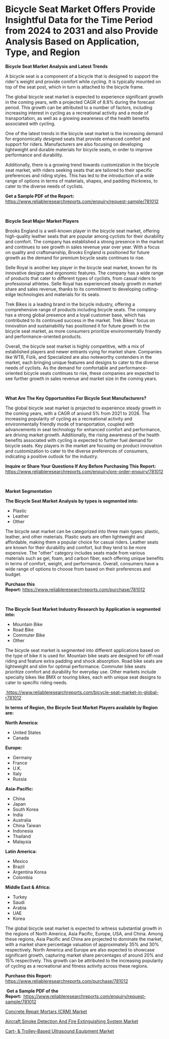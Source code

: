 <p><h1>Bicycle Seat Market Offers Provide Insightful Data for the Time Period from 2024 to 2031 and also Provide Analysis Based on Application, Type, and Region</h1></p><p><strong>Bicycle Seat Market Analysis and Latest Trends</strong></p>
<p><p>A bicycle seat is a component of a bicycle that is designed to support the rider's weight and provide comfort while cycling. It is typically mounted on top of the seat post, which in turn is attached to the bicycle frame.</p><p>The global bicycle seat market is expected to experience significant growth in the coming years, with a projected CAGR of 8.8% during the forecast period. This growth can be attributed to a number of factors, including increasing interest in cycling as a recreational activity and a mode of transportation, as well as a growing awareness of the health benefits associated with cycling.</p><p>One of the latest trends in the bicycle seat market is the increasing demand for ergonomically designed seats that provide enhanced comfort and support for riders. Manufacturers are also focusing on developing lightweight and durable materials for bicycle seats, in order to improve performance and durability.</p><p>Additionally, there is a growing trend towards customization in the bicycle seat market, with riders seeking seats that are tailored to their specific preferences and riding styles. This has led to the introduction of a wide range of options in terms of materials, shapes, and padding thickness, to cater to the diverse needs of cyclists.</p></p>
<p><strong>Get a Sample PDF of the Report:&nbsp;</strong> <a href="https://www.reliableresearchreports.com/enquiry/request-sample/781012">https://www.reliableresearchreports.com/enquiry/request-sample/781012</a></p>
<p>&nbsp;</p>
<p><strong>Bicycle Seat Major Market Players</strong></p>
<p><p>Brooks England is a well-known player in the bicycle seat market, offering high-quality leather seats that are popular among cyclists for their durability and comfort. The company has established a strong presence in the market and continues to see growth in sales revenue year over year. With a focus on quality and craftsmanship, Brooks England is positioned for future growth as the demand for premium bicycle seats continues to rise.</p><p>Selle Royal is another key player in the bicycle seat market, known for its innovative designs and ergonomic features. The company has a wide range of products that cater to different types of cyclists, from casual riders to professional athletes. Selle Royal has experienced steady growth in market share and sales revenue, thanks to its commitment to developing cutting-edge technologies and materials for its seats.</p><p>Trek Bikes is a leading brand in the bicycle industry, offering a comprehensive range of products including bicycle seats. The company has a strong global presence and a loyal customer base, which has contributed to its continued success in the market. Trek Bikes' focus on innovation and sustainability has positioned it for future growth in the bicycle seat market, as more consumers prioritize environmentally friendly and performance-oriented products.</p><p>Overall, the bicycle seat market is highly competitive, with a mix of established players and newer entrants vying for market share. Companies like WTB, Fizik, and Specialized are also noteworthy contenders in the market, each bringing unique features and designs to cater to the diverse needs of cyclists. As the demand for comfortable and performance-oriented bicycle seats continues to rise, these companies are expected to see further growth in sales revenue and market size in the coming years.</p></p>
<p>&nbsp;</p>
<p><strong>What Are The Key Opportunities For Bicycle Seat Manufacturers?</strong></p>
<p><p>The global bicycle seat market is projected to experience steady growth in the coming years, with a CAGR of around 5% from 2021 to 2026. The increasing popularity of cycling as a recreational activity and environmentally friendly mode of transportation, coupled with advancements in seat technology for enhanced comfort and performance, are driving market growth. Additionally, the rising awareness of the health benefits associated with cycling is expected to further fuel demand for bicycle seats. Key players in the market are focusing on product innovation and customization to cater to the diverse preferences of consumers, indicating a positive outlook for the industry.</p></p>
<p><strong>Inquire or Share Your Questions If Any Before Purchasing This Report:</strong> <a href="https://www.reliableresearchreports.com/enquiry/pre-order-enquiry/781012">https://www.reliableresearchreports.com/enquiry/pre-order-enquiry/781012</a></p>
<p>&nbsp;</p>
<p><strong>Market Segmentation</strong></p>
<p><strong>The Bicycle Seat Market Analysis by types is segmented into:</strong></p>
<p><ul><li>Plastic</li><li>Leather</li><li>Other</li></ul></p>
<p><p>The bicycle seat market can be categorized into three main types: plastic, leather, and other materials. Plastic seats are often lightweight and affordable, making them a popular choice for casual riders. Leather seats are known for their durability and comfort, but they tend to be more expensive. The "other" category includes seats made from various materials such as gel, foam, and carbon fiber, each offering unique benefits in terms of comfort, weight, and performance. Overall, consumers have a wide range of options to choose from based on their preferences and budget.</p></p>
<p><strong>Purchase this Report:&nbsp;</strong><a href="https://www.reliableresearchreports.com/purchase/781012">https://www.reliableresearchreports.com/purchase/781012</a></p>
<p>&nbsp;</p>
<p><strong>The Bicycle Seat Market Industry Research by Application is segmented into:</strong></p>
<p><ul><li>Mountain Bike</li><li>Road Bike</li><li>Commuter Bike</li><li>Other</li></ul></p>
<p><p>The bicycle seat market is segmented into different applications based on the type of bike it is used for. Mountain bike seats are designed for off-road riding and feature extra padding and shock absorption. Road bike seats are lightweight and slim for optimal performance. Commuter bike seats prioritize comfort and durability for everyday use. Other markets include specialty bikes like BMX or touring bikes, each with unique seat designs to cater to specific riding needs.</p></p>
<p><a href="https://www.reliableresearchreports.com/bicycle-seat-market-in-global-r781012">&nbsp;https://www.reliableresearchreports.com/bicycle-seat-market-in-global-r781012</a></p>
<p><strong>In terms of Region, the Bicycle Seat Market Players available by Region are:</strong></p>
<p>
    <p> <strong> North America: </strong>
        <ul>
            <li>United States</li>
            <li>Canada</li>
        </ul>
        </p> 
    <p> <strong> Europe: </strong>
        <ul>
            <li>Germany</li>
            <li>France</li>
            <li>U.K.</li>
            <li>Italy</li>
            <li>Russia</li>
        </ul>
        </p> 
    <p> <strong> Asia-Pacific: </strong>
        <ul>
            <li>China</li>
            <li>Japan</li>
            <li>South Korea</li>
            <li>India</li>
            <li>Australia</li>
            <li>China Taiwan</li>
            <li>Indonesia</li>
            <li>Thailand</li>
            <li>Malaysia</li>
        </ul>
        </p> 
    <p> <strong> Latin America: </strong>
        <ul>
            <li>Mexico</li>
            <li>Brazil</li>
            <li>Argentina Korea</li>
            <li>Colombia</li>
        </ul>
        </p> 
    <p> <strong> Middle East & Africa: </strong>
        <ul>
            <li>Turkey</li>
            <li>Saudi</li>
            <li>Arabia</li>
            <li>UAE</li>
            <li>Korea</li>
        </ul>
    </p>
    </p>
<p><p>The global bicycle seat market is expected to witness substantial growth in the regions of North America, Asia Pacific, Europe, USA, and China. Among these regions, Asia Pacific and China are projected to dominate the market, with a market share percentage valuation of approximately 35% and 30% respectively. North America and Europe are also expected to showcase significant growth, capturing market share percentages of around 20% and 15% respectively. This growth can be attributed to the increasing popularity of cycling as a recreational and fitness activity across these regions.</p></p>
<p><strong>Purchase this Report: </strong><a href="https://www.reliableresearchreports.com/purchase/781012">https://www.reliableresearchreports.com/purchase/781012</a></p>
<p>&nbsp;<strong>Get a Sample PDF of the Report:&nbsp;&nbsp;</strong><a href="https://www.reliableresearchreports.com/enquiry/request-sample/781012">https://www.reliableresearchreports.com/enquiry/request-sample/781012</a></p>
<p><strong></strong></p>
<p><p><a href="https://github.com/globismark/Market-Research-Report-List-4/blob/main/concrete-repair-mortars-crm-market.md">Concrete Repair Mortars (CRM) Market</a></p><p><a href="https://github.com/susanjprice2023/Market-Research-Report-List-2/blob/main/aircraft-smoke-detection-and-fire-extinguishing-system-market.md">Aircraft Smoke Detection And Fire Extinguishing System Market</a></p><p><a href="https://github.com/prosalinda88/Market-Research-Report-List-5/blob/main/cart-trolley-based-ultrasound-equipment-market.md">Cart- & Trolley-Based Ultrasound Equipment Market</a></p></p>